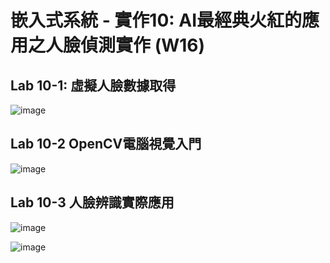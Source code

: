 #   嵌入式系統 - 實作10: AI最經典火紅的應用之人臉偵測實作 (W16)

##  Lab 10-1: 虛擬人臉數據取得

![image](https://user-images.githubusercontent.com/63353432/144732478-37eb4972-66ab-4615-9136-38776a5b47c3.png)


##  Lab 10-2 OpenCV電腦視覺入門

![image](https://user-images.githubusercontent.com/63353432/144733207-0ecc68b7-0e7a-4fcf-9f2f-43c36f49d89d.png)


##  Lab 10-3 人臉辨識實際應用

![image](https://user-images.githubusercontent.com/63353432/144733053-bf1086c3-6d71-40ea-a558-88be9948e161.png)

![image](https://user-images.githubusercontent.com/63353432/144733308-c7035840-a1a4-4c76-ad9e-62aa18f6f16c.png)
